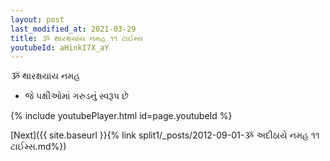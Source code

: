 ```yaml
---
layout: post
last_modified_at: 2021-03-29
title: ૐ થારક્ષયાય નમહ ૧૧ ટાઈમ્સ
youtubeId: aHinkI7X_aY
---
```

 
 
 ૐ થારક્ષયાય નમહ  
 
 -  જે પક્ષીઓમાં ગરુડનું સ્વરૂપ છે 
 
  
 
  
 
 
 
 
 
 


{% include youtubePlayer.html id=page.youtubeId %}
 
[Next]({{ site.baseurl }}{% link  split1/_posts/2012-09-01-ૐ અદીઠાયે નમહ ૧૧ ટાઈમ્સ.md%})
 
